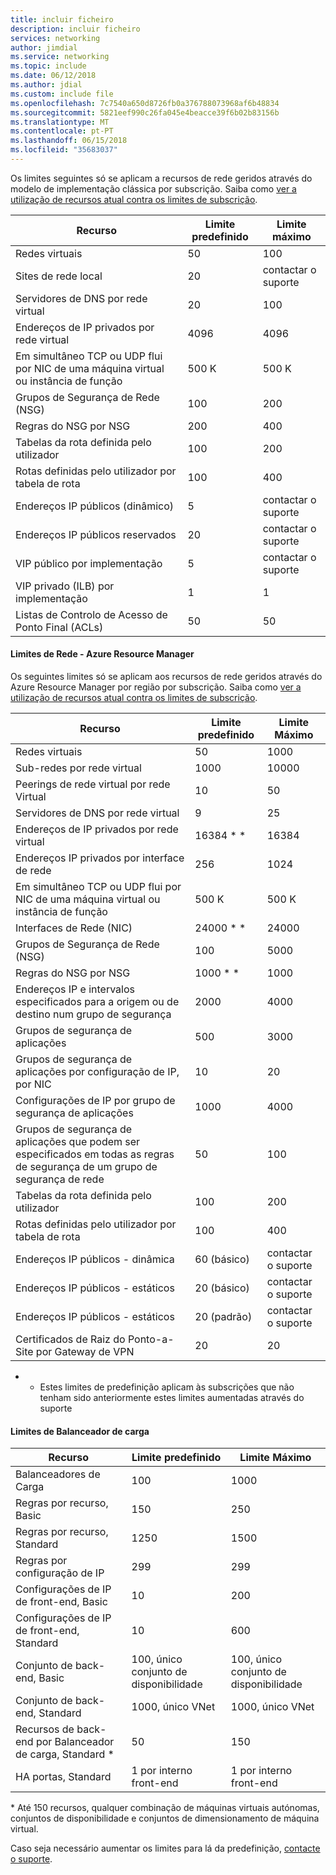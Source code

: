 ```yaml
---
title: incluir ficheiro
description: incluir ficheiro
services: networking
author: jimdial
ms.service: networking
ms.topic: include
ms.date: 06/12/2018
ms.author: jdial
ms.custom: include file
ms.openlocfilehash: 7c7540a650d8726fb0a376788073968af6b48834
ms.sourcegitcommit: 5821eef990c26fa045e4beacce39f6b02b83156b
ms.translationtype: MT
ms.contentlocale: pt-PT
ms.lasthandoff: 06/15/2018
ms.locfileid: "35683037"
---
```

<a name="virtual-networking-limits-classic"></a>Os limites seguintes só se aplicam a recursos de rede geridos através do modelo de implementação clássica por subscrição. Saiba como [ver a utilização de recursos atual contra os limites de subscrição](../articles/networking/check-usage-against-limits.md).

| Recurso | Limite predefinido | Limite máximo |
| --- | --- | --- |
| Redes virtuais |50 |100 |
| Sites de rede local |20 |contactar o suporte |
| Servidores de DNS por rede virtual |20 |100 |
| Endereços de IP privados por rede virtual |4096 |4096 |
| Em simultâneo TCP ou UDP flui por NIC de uma máquina virtual ou instância de função |500 K |500 K |
| Grupos de Segurança de Rede (NSG) |100 |200 |
| Regras do NSG por NSG |200 |400 |
| Tabelas da rota definida pelo utilizador |100 |200 |
| Rotas definidas pelo utilizador por tabela de rota |100 |400 |
| Endereços IP públicos (dinâmico) |5 |contactar o suporte |
| Endereços IP públicos reservados |20 |contactar o suporte |
| VIP público por implementação |5 |contactar o suporte |
| VIP privado (ILB) por implementação |1 |1 |
| Listas de Controlo de Acesso de Ponto Final (ACLs) |50 |50 |

#### <a name="azure-resource-manager-virtual-networking-limits"></a>Limites de Rede - Azure Resource Manager
Os seguintes limites só se aplicam aos recursos de rede geridos através do Azure Resource Manager por região por subscrição. Saiba como [ver a utilização de recursos atual contra os limites de subscrição](../articles/networking/check-usage-against-limits.md).

| Recurso | Limite predefinido | Limite Máximo |
| --- | --- | --- |
| Redes virtuais |50 |1000 |
| Sub-redes por rede virtual |1000 |10000 |
| Peerings de rede virtual por rede Virtual |10 |50 |
| Servidores de DNS por rede virtual |9 |25 |
| Endereços de IP privados por rede virtual |16384 * * |16384 |
| Endereços IP privados por interface de rede |256 |1024 |
| Em simultâneo TCP ou UDP flui por NIC de uma máquina virtual ou instância de função |500 K |500 K |
| Interfaces de Rede (NIC) |24000 * * |24000 |
| Grupos de Segurança de Rede (NSG) |100 |5000 |
| Regras do NSG por NSG |1000 * * |1000 |
| Endereços IP e intervalos especificados para a origem ou de destino num grupo de segurança |2000 |4000 |
| Grupos de segurança de aplicações |500 |3000 |
| Grupos de segurança de aplicações por configuração de IP, por NIC |10 |20 |
| Configurações de IP por grupo de segurança de aplicações |1000 |4000 |
| Grupos de segurança de aplicações que podem ser especificados em todas as regras de segurança de um grupo de segurança de rede |50 |100 |
| Tabelas da rota definida pelo utilizador |100 |200 |
| Rotas definidas pelo utilizador por tabela de rota |100 |400 |
| Endereços IP públicos - dinâmica |60 (básico) |contactar o suporte |
| Endereços IP públicos - estáticos |20 (básico) |contactar o suporte |
| Endereços IP públicos - estáticos |20 (padrão) |contactar o suporte |
| Certificados de Raiz do Ponto-a-Site por Gateway de VPN |20 |20 |

* * Estes limites de predefinição aplicam às subscrições que não tenham sido anteriormente estes limites aumentadas através do suporte

#### <a name="load-balancer"></a>Limites de Balanceador de carga

| Recurso | Limite predefinido | Limite Máximo |
| --- | --- | --- |
| Balanceadores de Carga | 100 | 1000 |
| Regras por recurso, Basic | 150 | 250 |
| Regras por recurso, Standard | 1250 | 1500 |
| Regras por configuração de IP | 299 |299 |
| Configurações de IP de front-end, Basic | 10 | 200 |
| Configurações de IP de front-end, Standard | 10 | 600 |
| Conjunto de back-end, Basic | 100, único conjunto de disponibilidade | 100, único conjunto de disponibilidade |
| Conjunto de back-end, Standard | 1000, único VNet | 1000, único VNet |
| Recursos de back-end por Balanceador de carga, Standard &ast; | 50 | 150 |
| HA portas, Standard | 1 por interno front-end | 1 por interno front-end |

&ast; Até 150 recursos, qualquer combinação de máquinas virtuais autónomas, conjuntos de disponibilidade e conjuntos de dimensionamento de máquina virtual.

Caso seja necessário aumentar os limites para lá da predefinição, [contacte o suporte](../articles/azure-supportability/resource-manager-core-quotas-request.md ).

